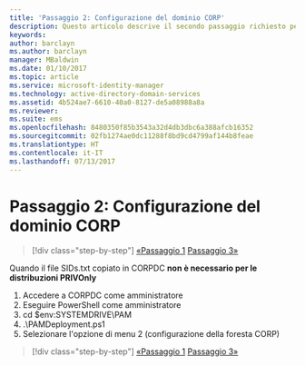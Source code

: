 ```yaml
---
title: 'Passaggio 2: Configurazione del dominio CORP'
description: Questo articolo descrive il secondo passaggio richiesto per configurare il dominio CORP che prevede l'esecuzione di uno script dopo che sids.txt viene copiato in CORPDC.
keywords: 
author: barclayn
ms.author: barclayn
manager: MBaldwin
ms.date: 01/10/2017
ms.topic: article
ms.service: microsoft-identity-manager
ms.technology: active-directory-domain-services
ms.assetid: 4b524ae7-6610-40a0-8127-de5a08988a8a
ms.reviewer: 
ms.suite: ems
ms.openlocfilehash: 8480350f85b3543a32d4db3dbc6a388afcb16352
ms.sourcegitcommit: 02fb1274ae0dc11288f8bd9cd4799af144b8feae
ms.translationtype: HT
ms.contentlocale: it-IT
ms.lasthandoff: 07/13/2017
---
```

# Passaggio 2: Configurazione del dominio CORP
<a id="step-2-configuring-the-corp-domain" class="xliff"></a>

>[!div class="step-by-step"]
[«Passaggio 1](sp1-step1-configuring-priv-domain.md)
[Passaggio 3»](sp1-step3-installing-configuring-sql.md)

Quando il file SIDs.txt copiato in CORPDC **non è necessario per le distribuzioni PRIVOnly**

1. Accedere a CORPDC come amministratore
2. Eseguire PowerShell come amministratore
3. cd $env:SYSTEMDRIVE\PAM
4. .\PAMDeployment.ps1
5. Selezionare l'opzione di menu 2 (configurazione della foresta CORP)

>[!div class="step-by-step"]
[«Passaggio 1](sp1-step1-configuring-priv-domain.md)
[Passaggio 3»](sp1-step3-installing-configuring-sql.md)
